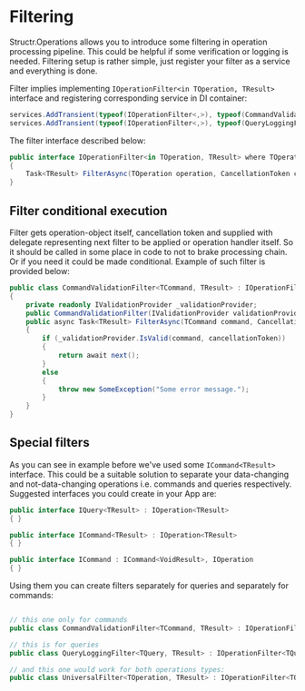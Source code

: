 # Filtering

Structr.Operations allows you to introduce some filtering in operation processing pipeline. This could be helpful if some verification or logging is needed.
Filtering setup is rather simple, just register your filter as a service and everything is done.

Filter implies implementing `IOperationFilter<in TOperation, TResult>` interface and registering corresponding service in DI container:

```csharp
services.AddTransient(typeof(IOperationFilter<,>), typeof(CommandValidationFilter<,>));
services.AddTransient(typeof(IOperationFilter<,>), typeof(QueryLoggingFilter<,>));
```

The filter interface described below:

```csharp
public interface IOperationFilter<in TOperation, TResult> where TOperation : IOperation<TResult>
{
    Task<TResult> FilterAsync(TOperation operation, CancellationToken cancellationToken, OperationHandlerDelegate<TResult> next);
}
```

## Filter conditional execution

Filter gets operation-object itself, cancellation token and supplied with delegate representing next filter to be applied or operation handler itself. So it should be called in some place in code to not to brake processing chain. Or if you need it could be made conditional. Example of such filter is provided below:

```csharp
public class CommandValidationFilter<TCommand, TResult> : IOperationFilter<TCommand, TResult> where TCommand : ICommand<TResult>
{
    private readonly IValidationProvider _validationProvider;
    public CommandValidationFilter(IValidationProvider validationProvider) => _validationProvider = validationProvider;
    public async Task<TResult> FilterAsync(TCommand command, CancellationToken cancellationToken, OperationHandlerDelegate<TResult> next)
    {
        if (_validationProvider.IsValid(command, cancellationToken))
        {
            return await next();
        }
        else
        {
            throw new SomeException("Some error message.");
        }
    }
}
```

## Special filters

As you can see in example before we've used some `ICommand<TResult>` interface. This could be a suitable solution to separate your data-changing and not-data-changing operations i.e. commands and queries respectively. Suggested interfaces you could create in your App are:

```csharp
public interface IQuery<TResult> : IOperation<TResult>
{ }

public interface ICommand<TResult> : IOperation<TResult>
{ }

public interface ICommand : ICommand<VoidResult>, IOperation
{ }
```

Using them you can create filters separately for queries and separately for commands:

```csharp

// this one only for commands
public class CommandValidationFilter<TCommand, TResult> : IOperationFilter<TCommand, TResult> where TCommand : ICommand<TResult>

// this is for queries
public class QueryLoggingFilter<TQuery, TResult> : IOperationFilter<TQuery, TResult> where TQuery : IQuery<TResult>

// and this one would work for both operations types:
public class UniversalFilter<TOperation, TResult> : IOperationFilter<TOperation, TResult> where TOperation : IOperation<TResult>

```